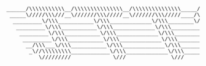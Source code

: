 <pre>
______/\\\\\\\\\\\__/\\\\\\\\\\\\\\\__/\\\\\\\\\\\\\\\_____/\\\\\\\\\\\___        
 _____\/////\\\///__\///////\\\/////__\///////\\\/////____/\\\/////////\\\_       
  _________\/\\\___________\/\\\_____________\/\\\________\//\\\______\///__      
   _________\/\\\___________\/\\\_____________\/\\\_________\////\\\_________     
    _________\/\\\___________\/\\\_____________\/\\\____________\////\\\______    
     _________\/\\\___________\/\\\_____________\/\\\_______________\////\\\___   
      __/\\\___\/\\\___________\/\\\_____________\/\\\________/\\\______\//\\\__  
       _\//\\\\\\\\\____________\/\\\_____________\/\\\_______\///\\\\\\\\\\\/___ 
        __\/////////_____________\///______________\///__________\///////////_____
</pre>

